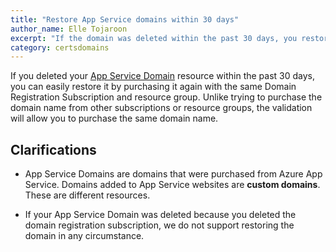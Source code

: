 ```yaml
---
title: "Restore App Service domains within 30 days"
author_name: Elle Tojaroon
excerpt: "If the domain was deleted within the past 30 days, you restore it by re-creating the resource under the same subscription and resource group."
category: certsdomains
---
```


If you deleted your [App Service Domain](https://docs.microsoft.com/en-us/azure/app-service/manage-custom-dns-buy-domain#buy-the-domain) resource within the past 30 days, you can easily restore it by purchasing it again with the same Domain Registration Subscription and resource group. Unlike trying to purchase the domain name from other subscriptions or resource groups, the validation will allow you to purchase the same domain name.

## Clarifications

* App Service Domains are domains that were purchased from Azure App Service. Domains added to App Service websites are **custom domains**. These are different resources.

* If your App Service Domain was deleted because you deleted the domain registration subscription, we do not support restoring the domain in any circumstance.
